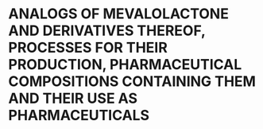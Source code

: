 # ANALOGS OF MEVALOLACTONE AND DERIVATIVES THEREOF, PROCESSES FOR THEIR PRODUCTION, PHARMACEUTICAL COMPOSITIONS CONTAINING THEM AND THEIR USE AS PHARMACEUTICALS
